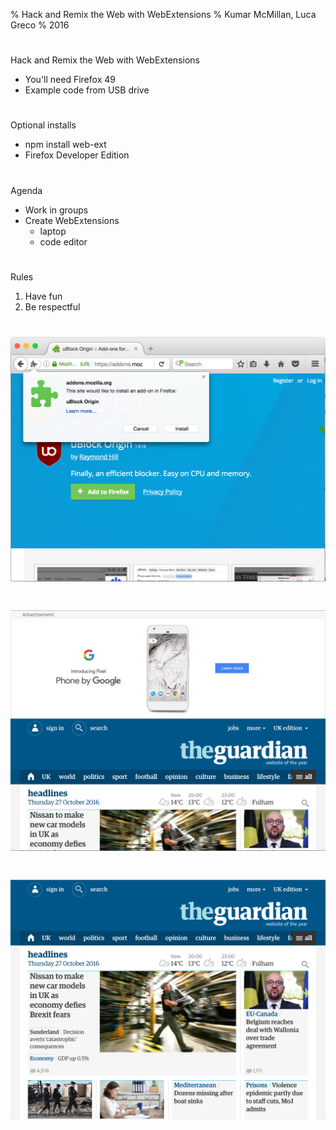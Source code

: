 % Hack and Remix the Web with WebExtensions
% Kumar McMillan, Luca Greco
% 2016

#

Hack and Remix the Web with WebExtensions

* You'll need Firefox 49
* Example code from USB drive

#

Optional installs

* npm install web-ext
* Firefox Developer Edition

#

Agenda

* Work in groups
* Create WebExtensions
  * laptop
  * code editor

#

Rules

1. Have fun
2. Be respectful

# ![Install add-on](images/install-addon.png)

# ![The guardian with ads](images/guardian-with-ads.png)

# ![The guardian without ads](images/guardian-without-ads.png)
